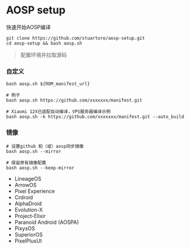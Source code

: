 # AOSP setup
快速开始AOSP编译
```
git clone https://github.com/stuartore/aosp-setup.git
cd aosp-setup && bash aosp.sh
```
> 配置环境并拉取源码

### 自定义
```
bash aosp.sh ${ROM_manifest_url}

# 例子
bash aosp.sh https://github.com/xxxxxxx/manifest.git

# Xiaomi 12X已适配自动编译，VPS服务器编译示例
bash aosp.sh -k https://github.com/xxxxxxx/manifest.git --auto_build
```

### 镜像
```
# 设置github 和（或）aosp同步镜像
bash aosp.sh --mirror

# 保留原有镜像配置
bash aosp.sh --keep-mirror
```

+ LineageOS
+ ArrowOS
+ Pixel Experience
+ Crdroid
+ AlphaDroid
+ Evolution-X
+ Project-Elixir
+ Paranoid Android (AOSPA)
+ PixysOS
+ SuperiorOS
+ PixelPlusUI
